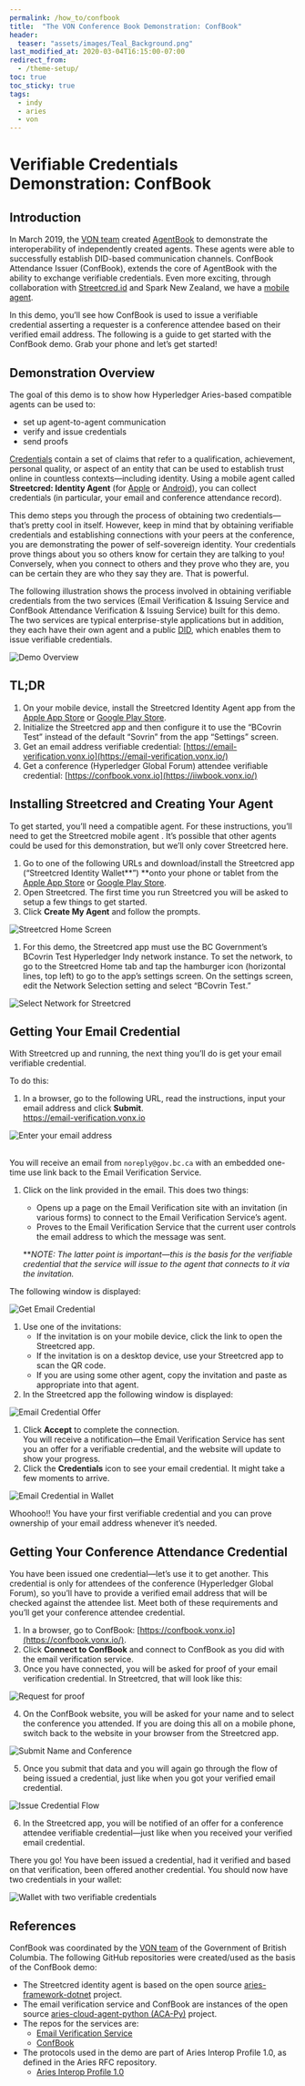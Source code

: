 ```yaml
---
permalink: /how_to/confbook
title:  "The VON Conference Book Demonstration: ConfBook"
header:
  teaser: "assets/images/Teal_Background.png"
last_modified_at: 2020-03-04T16:15:00-07:00
redirect_from:
  - /theme-setup/
toc: true
toc_sticky: true
tags:
  - indy
  - aries
  - von
---
```


<!----- Conversion time: 6.087 seconds.


Using this Markdown file:

1. Cut and paste this output into your source file.
2. See the notes and action items below regarding this conversion run.
3. Check the rendered output (headings, lists, code blocks, tables) for proper
   formatting and use a linkchecker before you publish this page.

Conversion notes:

* Docs to Markdown version 1.0β18
* Wed Mar 04 2020 10:56:07 GMT-0800 (PST)
* Source doc: https://docs.google.com/a/cloudcompass.ca/open?id=1n20BY-yxHZTnjW2QrO_ox9A2olq-83ZcVnMEeyYgcic
* This document has images: check for >>>>>  gd2md-html alert:  inline image link in generated source and store images to your server.
----->

# Verifiable Credentials Demonstration: ConfBook

## Introduction

In March 2019, the [VON team](https://vonx.io/) created [AgentBook](https://vonx.io/news/2019-03-28-Global-Connection) to demonstrate the interoperability of independently created agents. These agents were able to successfully establish DID-based communication channels. ConfBook Attendance Issuer (ConfBook), extends the core of AgentBook with the ability to exchange verifiable credentials. Even more exciting, through collaboration with [Streetcred.id](https://streetcred.id/) and Spark New Zealand, we have a [mobile agent](https://vonx.io/news/2019-04-03-Mobile-Agent).

In this demo, you’ll see how ConfBook is used to issue a verifiable credential asserting a requester is a conference attendee based on their verified email address. The following is a guide to get started with the ConfBook demo. Grab your phone and let’s get started!


## Demonstration Overview

The goal of this demo is to show how Hyperledger Aries-based compatible agents can be used to:



*   set up agent-to-agent communication
*   verify and issue credentials
*   send proofs

[Credentials](https://w3c.github.io/vc-data-model/#credentials) contain a set of claims that refer to a qualification, achievement, personal quality, or aspect of an entity that can be used to establish trust online in countless contexts—including identity. Using a mobile agent called **Streetcred: Identity Agent** (for [Apple](https://apps.apple.com/ca/app/streetcred-identity-agent/id1475160728) or [Android](https://play.google.com/store/apps/details?id=id.streetcred.apps.mobile)), you can collect credentials (in particular, your email and conference attendance record).

This demo steps you through the process of obtaining two credentials—that’s pretty cool in itself. However, keep in mind that by obtaining verifiable credentials and establishing connections with your peers at the conference, you are demonstrating the power of self-sovereign identity. Your credentials prove things about you so others know for certain they are talking to you! Conversely, when you connect to others and they prove who they are, you can be certain they are who they say they are. That is powerful.

The following illustration shows the process involved in obtaining verifiable credentials from the two services (Email Verification & Issuing Service and ConfBook Attendance Verification & Issuing Service) built for this demo. The two services are typical enterprise-style applications but in addition, they each have their own agent and a public [DID](https://w3c-ccg.github.io/did-spec/), which enables them to issue verifiable credentials.

![Demo Overview](ConfBookImages/overview.png "Demo Overview")

## TL;DR

1. On your mobile device, install the Streetcred Identity Agent app from the [Apple App Store](https://apps.apple.com/ca/app/streetcred-identity-agent/id1475160728) or [Google Play Store](https://play.google.com/store/apps/details?id=id.streetcred.apps.mobile).
2. Initialize the Streetcred app and then configure it to use the “BCovrin Test” instead of the default “Sovrin” from the app “Settings” screen.
3. Get an email address verifiable credential: [https://email-verification.vonx.io](https://email-verification.vonx.io/)
4. Get a conference (Hyperledger Global Forum) attendee verifiable credential: [https://confbook.vonx.io](https://iiwbook.vonx.io/)


## Installing Streetcred and Creating Your Agent

To get started, you’ll need a compatible agent. For these instructions, you’ll need to get the Streetcred mobile agent . It’s possible that other agents could be used for this demonstration, but we’ll only cover Streetcred here.

1. Go to one of the following URLs and download/install the Streetcred app (“Streetcred Identity Wallet**”) **onto your phone or tablet from the [Apple App Store](https://apps.apple.com/ca/app/streetcred-identity-agent/id1475160728) or [Google Play Store](https://play.google.com/store/apps/details?id=id.streetcred.apps.mobile).
2. Open Streetcred. The first time you run Streetcred you will be asked to setup a few things to get started.
3. Click **Create My Agent** and follow the prompts.

![Streetcred Home Screen](ConfBookImages/streetcredhome.png "Streetcred Home Screen")

1. For this demo, the Streetcred app must use the BC Government’s BCovrin Test Hyperledger Indy network instance. To set the network, to go to the Streetcred Home tab and tap the hamburger icon (horizontal lines, top left) to go to the app’s settings screen. On the settings screen, edit the Network Selection setting and select “BCovrin Test.”

![Select Network for Streetcred](ConfBookImages/selectNetwork.png "Select Network for Streetcred")

## Getting Your Email Credential

With Streetcred up and running, the next thing you’ll do is get your email verifiable credential.

To do this:

1. In a browser, go to the following URL, read the instructions, input your email address and click **Submit**. \
[https://email-verification.vonx.io \
](https://email-verification.vonx.io/)

![Enter your email address](ConfBookImages/emailhome.png "Enter your email address")

[ \
](https://email-verification.vonx.io/)You will receive an email from `noreply@gov.bc.ca` with an embedded one-time use link back to the Email Verification Service.

1. Click on the link provided in the email. This does two things:
    *   Opens up a page on the Email Verification site with an invitation (in various forms) to connect to the Email Verification Service’s agent.
    *   Proves to the Email Verification Service that the current user controls the email address to which the message was sent.

    **_NOTE: The latter point is important—this is the basis for the verifiable credential that the service will issue to the agent that connects to it via the invitation._


The following window is displayed:

![Get Email Credential](ConfBookImages/emailqr.png "Get Email Credential")




1. Use one of the invitations:
    *   If the invitation is on your mobile device, click the link to open the Streetcred app.
    *   If the invitation is on a desktop device, use your Streetcred app to scan the QR code.
    *   If you are using some other agent, copy the invitation and paste as appropriate into that agent.
2. In the Streetcred app the following window is displayed:


![Email Credential Offer](ConfBookImages/emailcredoffer.png "Email Credential Offer")


1. Click **Accept** to complete the connection. \
You will receive a notification—the Email Verification Service has sent you an offer for a verifiable credential, and the website will update to show your progress.
6. Click the **Credentials** icon to see your email credential. It might take a few moments to arrive.

![Email Credential in Wallet](ConfBookImages/emailcred.png "Email Credential in Wallet")



Whoohoo!! You have your first verifiable credential and you can prove ownership of your email address whenever it’s needed.


## Getting Your Conference Attendance Credential

You have been issued one credential—let’s use it to get another. This credential is only for attendees of the conference (Hyperledger Global Forum), so you’ll have to provide a verified email address that will be checked against the attendee list. Meet both of these requirements and you’ll get your conference attendee credential.



1. In a browser, go to ConfBook: [https://confbook.vonx.io](https://confbook.vonx.io/).
2. Click **Connect to ConfBook** and connect to ConfBook as you did with the email verification service.
3. Once you have connected, you will be asked for proof of your email verification credential. In Streetcred, that will look like this:

![Request for proof](ConfBookImages/requestProof.png "Request for proof")


4. On the ConfBook website, you will be asked for your name and to select the conference you attended. If you are doing this all on a mobile phone, switch back to the website in your browser from the Streetcred app.

![Submit Name and Conference](ConfBookImages/submitName.png "Submit Name and Conference")

5. Once you submit that data and you will again go through the flow of being issued a credential, just like when you got your verified email credential.

![Issue Credential Flow](ConfBookImages/issueflow.png "Issue Credential Flow")

6. In the Streetcred app, you will be notified of an offer for a conference attendee verifiable credential—just like when you received your verified email credential.

There you go! You have been issued a credential, had it verified and based on that verification, been offered another credential. You should now have two credentials in your wallet:

![Wallet with two verifiable credentials](ConfBookImages/twoCreds.png "Wallet with two verifiable credentials")

## References

ConfBook was coordinated by the [VON team](https://vonx.io/) of the Government of British Columbia. The following GitHub repositories were created/used as the basis of the ConfBook demo:

*   The Streetcred identity agent is based on the open source [aries-framework-dotnet](https://github.com/hyperledger/aries-framework-dotnet) project.
*   The email verification service and ConfBook are instances of the open source [aries-cloud-agent-python (ACA-Py)](https://github.com/hyperledger/aries-cloudagent-python) project.
*   The repos for the services are:
    *   [Email Verification Service](https://github.com/bcgov/indy-email-verification)
    *   [ConfBook](https://github.com/bcgov/iiwbook)
*   The protocols used in the demo are part of Aries Interop Profile 1.0, as defined in the Aries RFC repository.
    *   [Aries Interop Profile 1.0](https://github.com/hyperledger/aries-rfcs/tree/master/concepts/0302-aries-interop-profile)

<!-- Docs to Markdown version 1.0β18 -->
